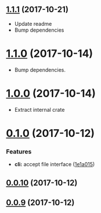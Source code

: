 <a name="1.1.1"></a>
## [1.1.1](https://github.com/packsaddle/rust-text2checkstyle_cli/compare/v1.1.0...v1.1.1) (2017-10-21)

* Update readme
* Bump dependencies

<a name="1.1.0"></a>
# [1.1.0](https://github.com/packsaddle/rust-text2checkstyle_cli/compare/v1.0.0...v1.1.0) (2017-10-14)

* Bump dependencies.

<a name="1.0.0"></a>
# [1.0.0](https://github.com/packsaddle/rust-text2checkstyle_cli/compare/v0.1.0...v1.0.0) (2017-10-14)

* Extract internal crate

<a name="0.1.0"></a>
# [0.1.0](https://github.com/packsaddle/rust-text2checkstyle_cli/compare/v0.0.10...v0.1.0) (2017-10-12)


### Features

* **cli:** accept file interface ([1e1a015](https://github.com/packsaddle/rust-text2checkstyle_cli/commit/1e1a015))



<a name="0.0.10"></a>
## [0.0.10](https://github.com/packsaddle/rust-text2checkstyle_cli/compare/v0.0.9...v0.0.10) (2017-10-12)



<a name="0.0.9"></a>
## [0.0.9](https://github.com/packsaddle/rust-text2checkstyle_cli/compare/v0.0.8...v0.0.9) (2017-10-12)


